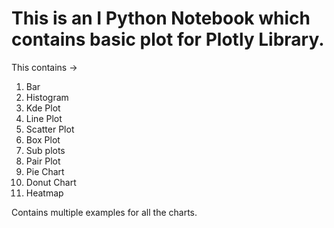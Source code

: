 <h1>This is an I Python Notebook which contains basic plot for Plotly Library.</h1>

This contains ->
1. Bar
2. Histogram
3. Kde Plot
4. Line Plot
5. Scatter Plot 
6. Box Plot 
7. Sub plots
8. Pair Plot
9. Pie Chart
10. Donut Chart
11. Heatmap

Contains multiple examples for all the charts.
